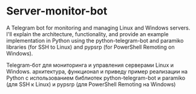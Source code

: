 # Server-monitor-bot
A Telegram bot for monitoring and managing Linux and Windows servers. I'll explain the architecture, functionality, and provide an example implementation in Python using the python-telegram-bot and paramiko libraries (for SSH to Linux) and pypsrp (for PowerShell Remoting on Windows).

Telegram-бот для мониторинга и управления серверами Linux и Windows.  архитектура, функционал и приведу пример реализации на Python с использованием библиотек python-telegram-bot и paramiko (для SSH к Linux) и pypsrp (для PowerShell Remoting на Windows)
